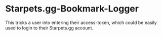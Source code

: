 # Starpets.gg-Bookmark-Logger
This tricks a user into entering their access-token, which could be easily used to login to their Starpets.gg account.
